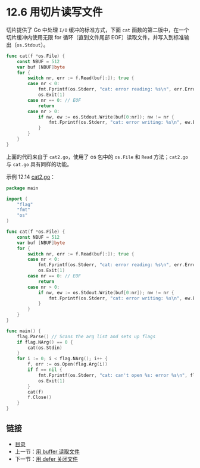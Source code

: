 # 12.6 用切片读写文件

切片提供了 Go 中处理 `I/O` 缓冲的标准方式，下面 `cat` 函数的第二版中，在一个切片缓冲内使用无限 for 循环（直到文件尾部 EOF）读取文件，并写入到标准输出（`os.Stdout`）。

```go
func cat(f *os.File) {
	const NBUF = 512
	var buf [NBUF]byte
	for {
		switch nr, err := f.Read(buf[:]); true {
		case nr < 0:
			fmt.Fprintf(os.Stderr, "cat: error reading: %s\n", err.Error())
			os.Exit(1)
		case nr == 0: // EOF
			return
		case nr > 0:
			if nw, ew := os.Stdout.Write(buf[0:nr]); nw != nr {
				fmt.Fprintf(os.Stderr, "cat: error writing: %s\n", ew.Error())
			}
		}
	}
}
```

上面的代码来自于 `cat2.go`，使用了 os 包中的 `os.File` 和 `Read` 方法；`cat2.go` 与 `cat.go` 具有同样的功能。

示例 12.14 [cat2.go](examples/chapter_12/cat2.go)：

```go
package main

import (
	"flag"
	"fmt"
	"os"
)

func cat(f *os.File) {
	const NBUF = 512
	var buf [NBUF]byte
	for {
		switch nr, err := f.Read(buf[:]); true {
		case nr < 0:
			fmt.Fprintf(os.Stderr, "cat: error reading: %s\n", err.Error())
			os.Exit(1)
		case nr == 0: // EOF
			return
		case nr > 0:
			if nw, ew := os.Stdout.Write(buf[0:nr]); nw != nr {
				fmt.Fprintf(os.Stderr, "cat: error writing: %s\n", ew.Error())
			}
		}
	}
}

func main() {
	flag.Parse() // Scans the arg list and sets up flags
	if flag.NArg() == 0 {
		cat(os.Stdin)
	}
	for i := 0; i < flag.NArg(); i++ {
		f, err := os.Open(flag.Arg(i))
		if f == nil {
			fmt.Fprintf(os.Stderr, "cat: can't open %s: error %s\n", flag.Arg(i), err)
			os.Exit(1)
		}
		cat(f)
		f.Close()
	}
}
```

## 链接

- [目录](directory.md)
- 上一节：[用 buffer 读取文件](12.5.md)
- 下一节：[用 defer 关闭文件](12.7.md)

